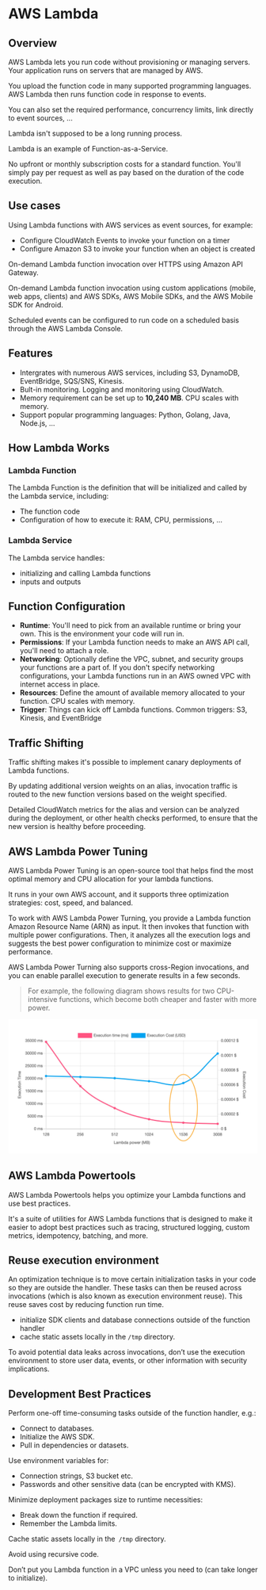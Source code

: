 # AWS Lambda

## Overview

AWS Lambda lets you run code without provisioning or managing servers. Your application runs on servers that are managed by AWS.

You upload the function code in many supported programming languages. AWS Lambda then runs function code in response to events.

You can also set the required performance,
concurrency limits, link directly to event sources,
...

Lambda isn't supposed to be a long running process.

Lambda is an example of Function-as-a-Service.

No upfront or monthly subscription costs for a standard function. You'll simply pay per request as well as pay
based on the duration of the code execution.


## Use cases

Using Lambda functions with AWS services as event sources, for example:
- Configure CloudWatch Events to invoke your function on a timer
- Configure Amazon S3 to invoke your function when an object is created

On-demand Lambda function invocation over HTTPS using Amazon API Gateway.

On-demand Lambda function invocation using custom applications (mobile, web apps, clients) and AWS SDKs, AWS Mobile SDKs, and the AWS Mobile SDK for Android.

Scheduled events can be configured to run code on a scheduled basis through the AWS Lambda Console.


## Features

- Intergrates with numerous AWS services, including S3, DynamoDB, EventBridge, SQS/SNS, Kinesis.
- Bult-in monitoring. Logging and monitoring using CloudWatch.
- Memory requirement can be set up to **10,240 MB**. CPU scales with memory.
- Support popular programming languages: Python, Golang, Java, Node.js, ...


## How Lambda Works

### Lambda Function

The Lambda Function is the definition that will be initialized and called by the Lambda service, including:
- The function code
- Configuration of how to execute it: RAM, CPU, permissions, ...

### Lambda Service

The Lambda service handles:
- initializing and calling Lambda functions
- inputs and outputs


## Function Configuration

- **Runtime**: You'll need to pick from an available runtime or bring your own. This is the environment your code will run in.
- **Permissions**: If your Lambda function needs to make an AWS API call, you'll need to attach a role.
- **Networking**: Optionally define the VPC, subnet, and security groups your functions are a part of. If you don't specify networking configurations, your Lambda functions run in an AWS owned VPC with internet access in place.
- **Resources**: Define the amount of available memory allocated to your function. CPU scales with memory.
- **Trigger**: Things can kick off Lambda functions. Common triggers: S3, Kinesis, and EventBridge


## Traffic Shifting

Traffic shifting makes it's possible to implement canary deployments of Lambda functions.

By updating additional version weights on an alias, invocation traffic is routed to the new function versions based on the weight specified.

Detailed CloudWatch metrics for the alias and version can be analyzed during the deployment, or other health checks performed, to ensure that the new version is healthy before proceeding.


## AWS Lambda Power Tuning

AWS Lambda Power Tuning is an open-source tool that helps find the most optimal memory and CPU allocation for your lambda functions.

It runs in your own AWS account, and it supports three optimization strategies: cost, speed, and balanced.

To work with AWS Lambda Power Turning, you provide a Lambda function Amazon Resource Name (ARN) as input. It then invokes that function with multiple power configurations. Then, it analyzes all the execution logs and suggests the best power configuration to minimize cost or maximize performance.

AWS Lambda Power Turning also supports cross-Region invocations, and you can enable parallel execution to generate results in a few seconds.

> For example, the following diagram shows results for two CPU-intensive functions, which become both cheaper and faster with more power.

![](./lambda/images/power-tunning.png)


## AWS Lambda Powertools

AWS Lambda Powertools helps you optimize your Lambda functions and use best practices. 

It's a suite of utilities for AWS Lambda functions that is designed to make it easier to adopt best practices such as tracing, structured logging, custom metrics, idempotency, batching, and more. 


## Reuse execution environment 

An optimization technique is to move certain initialization tasks in your code so they are outside the handler. These tasks can then be reused across invocations (which is also known as execution environment reuse). This reuse saves cost by reducing function run time.

- initialize SDK clients and database connections outside of the function handler
- cache static assets locally in the `/tmp` directory.

To avoid potential data leaks across invocations, don’t use the execution environment to store user data, events, or other information with security implications.


## Development Best Practices

Perform one-off time-consuming tasks outside of the function handler, e.g.:
- Connect to databases.
- Initialize the AWS SDK.
- Pull in dependencies or datasets.

Use environment variables for:
- Connection strings, S3 bucket etc.
- Passwords and other sensitive data (can be encrypted with KMS).

Minimize deployment packages size to runtime necessities:
- Break down the function if required.
- Remember the Lambda limits.

Cache static assets locally in the` /tmp` directory.

Avoid using recursive code.

Don’t put you Lambda function in a VPC unless you need to (can take longer to initialize).